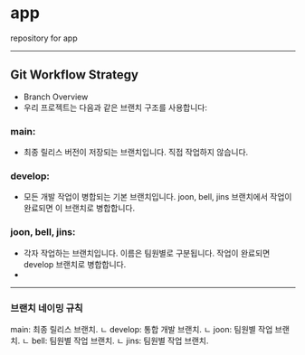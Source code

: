 # app
repository for app

---
## Git Workflow Strategy
+ Branch Overview
+ 우리 프로젝트는 다음과 같은 브랜치 구조를 사용합니다:


### main:
+ 최종 릴리스 버전이 저장되는 브랜치입니다. 직접 작업하지 않습니다.


### develop:
+ 모든 개발 작업이 병합되는 기본 브랜치입니다. joon, bell, jins 브랜치에서 작업이 완료되면 이 브랜치로 병합합니다.

### joon, bell, jins:
+ 각자 작업하는 브랜치입니다. 이름은 팀원별로 구분됩니다. 작업이 완료되면 develop 브랜치로 병합합니다.
+ 
---
### 브랜치 네이밍 규칙
   main: 최종 릴리스 브랜치.
   ㄴ develop: 통합 개발 브랜치.
     ㄴ joon: 팀원별 작업 브랜치.
     ㄴ bell: 팀원별 작업 브랜치.
     ㄴ jins: 팀원별 작업 브랜치.
